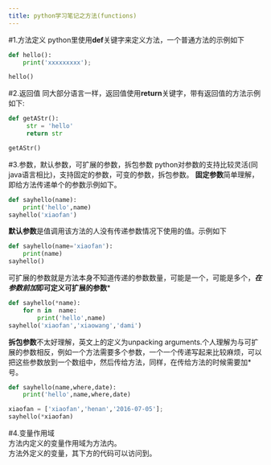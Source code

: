 ```yaml
---
title: python学习笔记之方法(functions)
---
```

#1.方法定义 
python里使用**def**关键字来定义方法，一个普通方法的示例如下  
```python
def hello():
    print('xxxxxxxxx');

hello()
```
#2.返回值 
同大部分语言一样，返回值使用**return**关键字，带有返回值的方法示例如下:
```python
def getAStr():
     str = 'hello'   
     return str

getAStr()
```
#3.参数，默认参数，可扩展的参数，拆包参数
python对参数的支持比较灵活(同java语言相比)，支持固定的参数，可变的参数，拆包参数。
**固定参数**简单理解，即给方法传递单个的参数示例如下。  
```python
def sayhello(name):
    print('hello',name)
sayhello('xiaofan')
```
**默认参数**是值调用该方法的人没有传递参数情况下使用的值。示例如下
```python
def sayhello(name='xiaofan'):
    print(name)
sayhello()
```  
可扩展的参数就是方法本身不知道传递的参数数量，可能是一个，可能是多个，***在参数前加*即可定义可扩展的参数***
```python
def sayhello(*name):
    for n in  name:
        print('hello',name)
sayhello('xiaofan','xiaowang','dami')
```
**拆包参数**不太好理解，英文上的定义为unpacking arguments.个人理解为与可扩展的参数相反，例如一个方法需要多个参数，一个一个传递写起来比较麻烦，可以把这些参数放到一个数组中，然后传给方法，同样，在传给方法的时候需要加*号。
```python
def sayhello(name,where,date):
    print('hello',name,where,date)

xiaofan = ['xiaofan','henan','2016-07-05'];
sayhello(*xiaofan)
```

#4.变量作用域  
方法内定义的变量作用域为方法内。  
方法外定义的变量，其下方的代码可以访问到。

  

  
